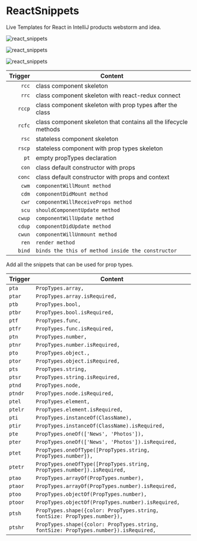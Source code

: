 # ReactSnippets
Live Templates for React in IntelliJ products webstorm and idea.

![react_snippets](http://otanw1k5t.bkt.clouddn.com/react_snippets.gif)

![react_snippets](http://otanw1k5t.bkt.clouddn.com/react_snippets1.png)

![react_snippets](http://otanw1k5t.bkt.clouddn.com/react_snippets2.png)

| Trigger | Content |
| --: | --- |
| `rcc` | class component skeleton |
| `rrc` | class component skeleton with react-redux connect |
| `rccp` | class component skeleton with prop types after the class |
| `rcfc` | class component skeleton that contains all the lifecycle methods |
| `rsc` | stateless component skeleton |
| `rscp` | stateless component with prop types skeleton |
| `pt` | empty propTypes declaration |
| `con` | class default constructor with props |
| `conc` | class default constructor with props and context |
| `cwm` | `componentWillMount method` |
| `cdm` | `componentDidMount method` |
| `cwr` | `componentWillReceiveProps method` |
| `scu` | `shouldComponentUpdate method` |
| `cwup` | `componentWillUpdate method` |
| `cdup` | `componentDidUpdate method` |
| `cwun` | `componentWillUnmount method` |
| `ren` | `render method` |
| `bind` | `binds the this of method inside the constructor` |

Add all the snippets that can be used for prop types.

| Trigger | Content |
| --- | --- |
| `pta` | `PropTypes.array,` |
| `ptar` | `PropTypes.array.isRequired,` |
| `ptb` | `PropTypes.bool,` |
| `ptbr` | `PropTypes.bool.isRequired,` |
| `ptf` | `PropTypes.func,` |
| `ptfr` | `PropTypes.func.isRequired,` |
| `ptn` | `PropTypes.number,` |
| `ptnr` | `PropTypes.number.isRequired,` |
| `pto` | `PropTypes.object.,` |
| `ptor` | `PropTypes.object.isRequired,` |
| `pts` | `PropTypes.string,` |
| `ptsr` | `PropTypes.string.isRequired,` |
| `ptnd` | `PropTypes.node,` |
| `ptndr` | `PropTypes.node.isRequired,` |
| `ptel` | `PropTypes.element,` |
| `ptelr` | `PropTypes.element.isRequired,` |
| `pti` | `PropTypes.instanceOf(ClassName),` |
| `ptir` | `PropTypes.instanceOf(ClassName).isRequired,` |
| `pte` | `PropTypes.oneOf(['News', 'Photos']),` |
| `pter` | `PropTypes.oneOf(['News', 'Photos']).isRequired,` |
| `ptet` | `PropTypes.oneOfType([PropTypes.string, PropTypes.number]),` |
| `ptetr` | `PropTypes.oneOfType([PropTypes.string, PropTypes.number]).isRequired,` |
| `ptao` | `PropTypes.arrayOf(PropTypes.number),` |
| `ptaor` | `PropTypes.arrayOf(PropTypes.number).isRequired,` |
| `ptoo` | `PropTypes.objectOf(PropTypes.number),` |
| `ptoor` | `PropTypes.objectOf(PropTypes.number).isRequired,` |
| `ptsh` | `PropTypes.shape({color: PropTypes.string, fontSize: PropTypes.number}),` |
| `ptshr` | `PropTypes.shape({color: PropTypes.string, fontSize: PropTypes.number}).isRequired,` |
